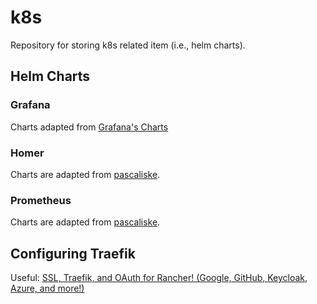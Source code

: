 # k8s

Repository for storing k8s related item (i.e., helm charts).

## Helm Charts


### Grafana

Charts adapted from [Grafana's Charts](https://github.com/grafana/helm-charts)

### Homer

Charts are adapted from [pascaliske](https://charts.pascaliske.dev/homer).

### Prometheus

Charts are adapted from [pascaliske](https://charts.pascaliske.dev/homer).

## Configuring Traefik

Useful: [SSL, Traefik, and OAuth for Rancher! (Google, GitHub, Keycloak, Azure, and more!)](https://www.youtube.com/watch?v=Af7HXhElams)

